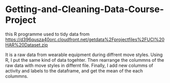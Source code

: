 # Getting-and-Cleaning-Data-Course-Project
this R programme used to tidy data from  https://d396qusza40orc.cloudfront.net/getdata%2Fprojectfiles%2FUCI%20HAR%20Dataset.zip 

It is a raw data from wearable equipment during diffrent move styles.
Using R, I put the same kind of data togehter. Then rearrange the colummns of the raw data with move styles in differnt file.
Finally, I add new columms of activity and labels to the dataframe, and get the mean of the each colummns.

